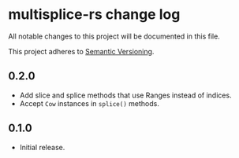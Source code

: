 # multisplice-rs change log

All notable changes to this project will be documented in this file.

This project adheres to [Semantic Versioning](http://semver.org/).

## 0.2.0
* Add slice and splice methods that use Ranges instead of indices.
* Accept `Cow` instances in `splice()` methods.

## 0.1.0
* Initial release.
